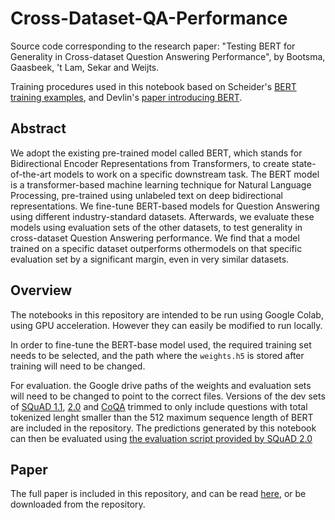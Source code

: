 # Cross-Dataset-QA-Performance

Source code corresponding to the research paper: "Testing BERT for Generality in Cross-dataset Question Answering Performance", by Bootsma, Gaasbeek, 't Lam, Sekar and Weijts.

Training procedures used in this notebook based on Scheider's [BERT training examples](https://github.com/dredwardhyde/bert-examples), and Devlin's [paper introducing BERT](https://arxiv.org/abs/1810.04805).

## Abstract
We adopt the existing pre-trained model called BERT, which stands for Bidirectional Encoder Representations from Transformers, to create state-of-the-art models to work on a specific downstream task. The BERT model is a transformer-based machine learning technique for Natural Language Processing, pre-trained using unlabeled text on deep bidirectional representations. We fine-tune BERT-based models for Question Answering using different industry-standard datasets. 
Afterwards, we evaluate these models using evaluation sets of the other datasets, to test generality in cross-dataset Question Answering performance. We find that a model trained on a specific dataset outperforms othermodels on that specific evaluation set by a significant margin, even in very similar datasets.

## Overview
The notebooks in this repository are intended to be run using Google Colab, using GPU acceleration. However they can easily be modified to run locally.

In order to fine-tune the BERT-base model used, the required training set needs to be selected, and the path where the `weights.h5` is stored after training will need to be changed. 

For evaluation. the Google drive paths of the weights and evaluation sets will need to be changed to point to the correct files. Versions of the dev sets of [SQuAD 1.1](https://rajpurkar.github.io/SQuAD-explorer/), [2.0](https://rajpurkar.github.io/SQuAD-explorer/) and [CoQA](https://stanfordnlp.github.io/coqa/) trimmed to only include questions with total tokenized lenght smaller than the 512 maximum sequence length of BERT are included in the repository.
The predictions generated by this notebook can then be evaluated using [the evaluation script provided by SQuAD 2.0](https://rajpurkar.github.io/SQuAD-explorer/)

## Paper
The full paper is included in this repository, and can be read [here](), or be downloaded from the repository.
